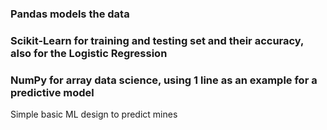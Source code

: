 ### Pandas models the data
### Scikit-Learn for training and testing set and their accuracy, also for the Logistic Regression
### NumPy for array data science, using 1 line as an example for a predictive model

 Simple basic ML design to predict mines
